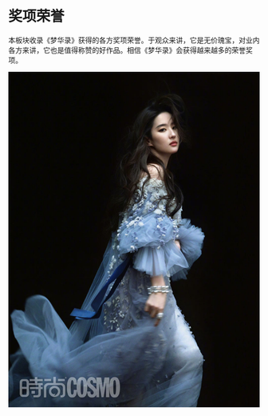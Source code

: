 # 奖项荣誉

本板块收录《梦华录》获得的各方奖项荣誉。于观众来讲，它是无价瑰宝，对业内各方来讲，它也是值得称赞的好作品。相信《梦华录》会获得越来越多的荣誉奖项。


![](/image/award/cc.jpg)
